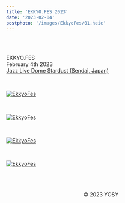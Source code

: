 ```yaml
---
title: 'EKKYO.FES 2023'
date: '2023-02-04'
postphoto: '/images/EkkyoFes/01.heic'
---
```

<br>
<br>

EKKYO.FES<br>
February 4th 2023<br>
[Jazz Live Dome Stardust (Sendai, Japan)](https://maps.app.goo.gl/knpCvkfb2fJ7TCFK9)<br>

<br>

[![EkkyoFes](/images/EkkyoFes/01.heic)](https://www.instagram.com/pokaryosy/) <br>

<br>

[![EkkyoFes](/images/EkkyoFes/02.png)](https://www.instagram.com/pokaryosy/) <br>

<br>

[![EkkyoFes](/images/EkkyoFes/03.jpg)](https://www.instagram.com/pokaryosy/) <br>

<br>

[![EkkyoFes](/images/EkkyoFes/04.png)](https://www.instagram.com/pokaryosy/) <br>

<br>


<br>
<br>
<!--
#h1
##h2
###h3
####h4
#####h5
######h6
- brabra is list
**bold text**
_Italic_ or *Italic*
-->

<center>
© 2023 YOSY
</center>
<br>